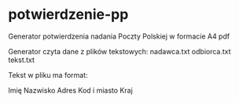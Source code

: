 # potwierdzenie-pp
Generator potwierdzenia nadania Poczty Polskiej w formacie A4 pdf

Generator czyta dane z plików tekstowych:
nadawca.txt
odbiorca.txt
tekst.txt

Tekst w pliku ma format:

Imię Nazwisko
Adres
Kod i miasto
Kraj
